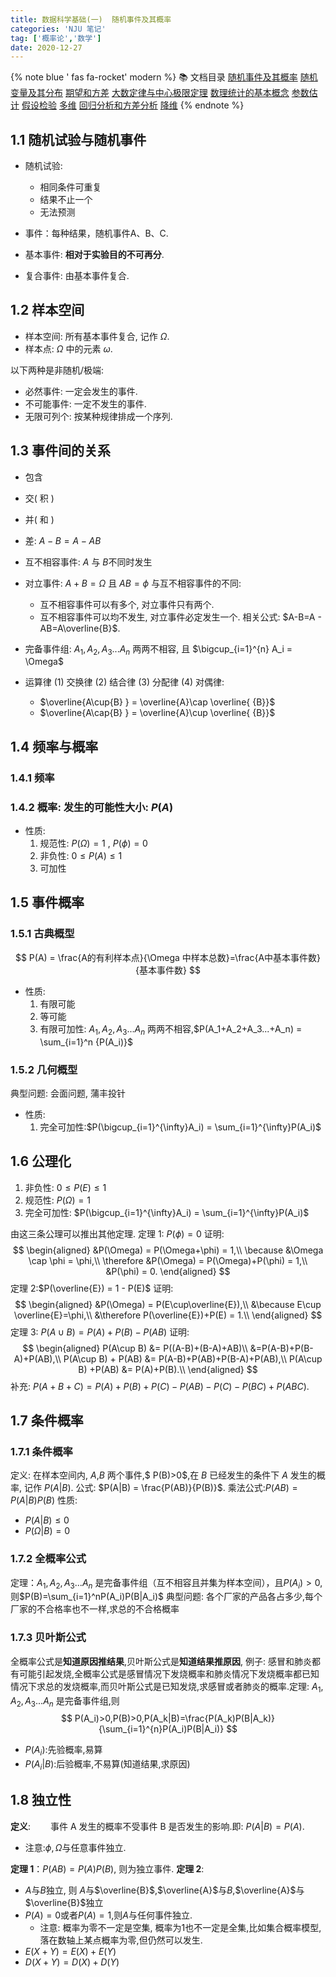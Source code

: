 ```yaml
---
title: 数据科学基础(一)  随机事件及其概率
categories: 'NJU 笔记'
tag: ['概率论','数学']
date: 2020-12-27
---
```



{% note blue ' fas fa-rocket' modern %}
📚 文档目录
<a href="/2020/12/27/数据科学基础/数据科学基础_01">随机事件及其概率</a>
<a href="/2020/12/27/数据科学基础/数据科学基础_02">随机变量及其分布</a>
<a href="/2020/12/27/数据科学基础/数据科学基础_03">期望和方差</a>
<a href="/2020/12/27/数据科学基础/数据科学基础_04">大数定律与中心极限定理</a>
<a href="/2020/12/27/数据科学基础/数据科学基础_05">数理统计的基本概念</a>
<a href="/2020/12/27/数据科学基础/数据科学基础_06">参数估计</a>
<a href="/2020/12/27/数据科学基础/数据科学基础_07">假设检验</a>
<a href="/2020/12/27/数据科学基础/数据科学基础_08">多维</a>
<a href="/2020/12/27/数据科学基础/数据科学基础_09">回归分析和方差分析</a>
<a href="/2020/12/27/数据科学基础/数据科学基础_10">降维</a>
{% endnote %}


## 1.1 随机试验与随机事件

+ 随机试验:
  + 相同条件可重复
  + 结果不止一个
  + 无法预测

+ 事件：每种结果，随机事件A、B、C.
+ 基本事件: **相对于实验目的不可再分**.
+ 复合事件: 由基本事件复合.

## 1.2 样本空间

+ 样本空间: 所有基本事件复合, 记作 $\Omega$.
+ 样本点: $\Omega$ 中的元素 $\omega$.

以下两种是非随机/极端:

+ 必然事件: 一定会发生的事件.
+ 不可能事件: 一定不发生的事件.
+ 无限可列个: 按某种规律排成一个序列.

## 1.3 事件间的关系  

+ 包含
+ 交( 积 )
+ 并( 和 )
+ 差: $A - B = A - AB$
+ 互不相容事件: $A$ 与 $B$不同时发生
+ 对立事件: $A + B = \Omega$ 且 $AB = \phi$
  与互不相容事件的不同:
  + 互不相容事件可以有多个, 对立事件只有两个.
  + 互不相容事件可以均不发生, 对立事件必定发生一个.
    相关公式: $A-B=A - AB=A\overline{B}$.
+ 完备事件组:
  $A_1, A_2,A_3...A_n$ 两两不相容, 且 $\bigcup_{i=1}^{n} A_i = \Omega$

+ 运算律
  (1) 交换律
  (2) 结合律
  (3) 分配律
  (4) 对偶律:
  + $\overline{A\cup{B} } = \overline{A}\cap \overline{ {B}}$
  + $\overline{A\cap{B} } = \overline{A}\cup \overline{ {B}}$

## 1.4 频率与概率

### 1.4.1 频率

### 1.4.2 概率: 发生的可能性大小: $P(A)$

+ 性质:
     1. 规范性: $P(\Omega) = 1$ , $P(\phi) = 0$
     1. 非负性:  $0 \leq P(A) \leq 1$
     1. 可加性

## 1.5 事件概率  

### 1.5.1 古典概型

$$
P(A) = \frac{A的有利样本点}{\Omega 中样本总数}=\frac{A中基本事件数}{基本事件数}
$$

+ 性质:
  1. 有限可能
  1. 等可能
  1. 有限可加性: $A_1, A_2,A_3...A_n$ 两两不相容,$P(A_1+A_2+A_3...+A_n) = \sum_{i=1}^n {P(A_i)}$

### 1.5.2 几何概型

典型问题: 会面问题, 蒲丰投针

+ 性质:
  1. 完全可加性:$P(\bigcup_{i=1}^{\infty}A_i) = \sum_{i=1}^{\infty}P(A_i)$

## 1.6 公理化

1. 非负性: $0 \leq P(E) \leq 1$
1. 规范性: $P(\Omega) = 1$
1. 完全可加性: $P(\bigcup_{i=1}^{\infty}A_i) = \sum_{i=1}^{\infty}P(A_i)$

由这三条公理可以推出其他定理.
定理 1: $P(\phi) = 0$
    证明:
$$
\begin{aligned}
&P(\Omega) = P(\Omega+\phi) = 1,\\
\because &\Omega \cap \phi = \phi,\\
\therefore &P(\Omega) = P(\Omega)+P(\phi) = 1,\\
&P(\phi) = 0.
\end{aligned}
$$
定理 2:$P(\overline{E}) = 1 - P(E)$
证明:
$$
\begin{aligned}
&P(\Omega) = P(E\cup\overline{E}),\\
&\because E\cup \overline{E}=\phi,\\
&\therefore P(\overline{E})+P(E) = 1.\\
\end{aligned}
$$
定理 3: $P(A\cup B) = P(A)+P(B)-P(AB)$
证明:
$$
\begin{aligned}  
P(A\cup B)  &= P((A-B)+(B-A)+AB)\\
            &=P(A-B)+P(B-A)+P(AB),\\
            P(A\cup B) + P(AB) &= P(A-B)+P(AB)+P(B-A)+P(AB),\\
            P(A\cup B) +P(AB) &= P(A)+P(B).\\
\end{aligned}
$$
补充: $P(A+B+C) = P(A)+P(B)+P(C)-P(AB)-P(C)-P(BC)+P(ABC).$

## 1.7 条件概率

### 1.7.1 条件概率

定义: 在样本空间内, $A$,$B$ 两个事件,$ P(B)>0$,在 $B$ 已经发生的条件下 $A$
发生的概率, 记作 $P(A|B)$.
公式: $P(A|B) = \frac{P(AB)}{P(B)}$. 乘法公式:$P(AB) = P(A|B)P(B)$
性质:

+ $P(A|B)\leq 0$
+ $P(\Omega|B) = 0$

### 1.7.2 全概率公式

定理：$A_1,A_2,A_3...A_n$ 是完备事件组（互不相容且并集为样本空间），且$P(A_i)>0$,则$P(B)=\sum_{i=1}^nP(A_i)P(B|A_i)$
典型问题: 各个厂家的产品各占多少,每个厂家的不合格率也不一样,求总的不合格概率

### 1.7.3 贝叶斯公式

全概率公式是**知道原因推结果**,贝叶斯公式是**知道结果推原因**, 例子: 感冒和肺炎都有可能引起发烧,全概率公式是感冒情况下发烧概率和肺炎情况下发烧概率都已知情况下求总的发烧概率,而贝叶斯公式是已知发烧,求感冒或者肺炎的概率.定理: $A_1,A_2,A_3...A_n$ 是完备事件组,则
$$
P(A_i)>0,P(B)>0,P(A_k|B)=\frac{P(A_k)P(B|A_k)}{\sum_{i=1}^{n}P(A_i)P(B|A_i)}
$$

+ $P(A_i)$:先验概率,易算
+ $P(A_i|B)$:后验概率,不易算(知道结果,求原因)

## 1.8 独立性

**定义**:
&emsp;&emsp;事件 A 发生的概率不受事件 B 是否发生的影响.即: $P(A|B) = P(A)$.

+ 注意:$\phi,\Omega$与任意事件独立.

**定理 1**：$P(AB)=P(A)P(B)$, 则为独立事件.
**定理 2**:

+ $A$与$B$独立, 则 $A$与$\overline{B}$,$\overline{A}$与$B$,$\overline{A}$与$\overline{B}$独立
+ $P(A) = 0$或者$P(A)=1$,则$A$与任何事件独立.
  + 注意: 概率为零不一定是空集, 概率为1也不一定是全集,比如集合概率模型,落在数轴上某点概率为零,但仍然可以发生.
+ $E(X+Y)=E(X)+E(Y)$
+ $D(X+Y)=D(X)+D(Y)$